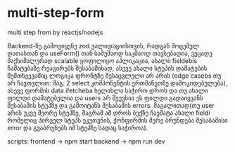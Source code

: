# multi-step-form
multi step from by reactjs/nodejs

Backend-ზე გამოვიყენე zod ვალიდაციისთვის, რადგან მოცემულ დათასთან და useForm() თან სამუშაოდ საკმაოდ თავსებადია, ვეცადე მაქსიმალურად scalable ყოფილიყო აპლიკაცია, ახალი fieldebis ჩამატებაზე რეაგირებს შესაბამისად, ასევე ახალი სტეპის დამატების შემთხვევაშიც ლოგიკა ფრონტზე შესაცვლელი არ არის (edge casebs თუ არ ჩავთვლით: მაგ: 2 select კომპონენტის ერთმანეთზე დამოკიდებულება), ასევე ფორმის data ifetcheba ხელახლა საჭირო დროს და თუ ახალი ფილდი დამატებულია და users არ შეუვსია ეს ფილდი გადაიყვანს შესაბამის სტეპზე და გამოიტანს შესაბამის errors. მაგალითად(თუ user არის უკვე მეორე სტეპზე, მაგრამ ამ დროს ბექზე ჩაემატა ახალი fieldi რომელიც პირველ სტეპს ეკუთვნის, ქონფირმის მერე ბრუნდება შესაბამისი error და გვაბრუნებს იმ სტეპზე სადაც საჭიროა).

scripts:
frontend   -> npm start
backend    -> npm run dev
